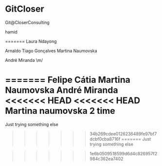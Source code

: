 ﻿# GitCloser
Git@CloserConsulting


hamid


=======
Laura Ndayong

Arnaldo
Tiago Gonçalves
Martina Naumovska 



André Miranda \m/

=======
Felipe
Cátia
Martina Naumovska 
André Miranda
<<<<<<< HEAD
<<<<<<< HEAD
Martina naumovska 2 time 
=======
Just trying something else
>>>>>>> 34b269cdee0126236489fe97bf7dcbf0cba8716f
=======
Just trying something else

>>>>>>> 1e6b0509518599d6d4c826957f2984c362ea7402
